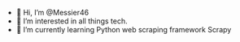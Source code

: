 - 👋 Hi, I’m @Messier46
- 👀 I’m interested in all things tech.
- 🌱 I’m currently learning Python web scraping framework Scrapy
<!---
Messier46/Messier46 is a ✨ special ✨ repository because its `README.md` (this file) appears on your GitHub profile.
You can click the Preview link to take a look at your changes.
--->
